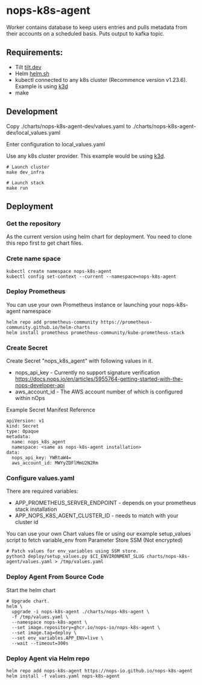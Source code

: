# nops-k8s-agent

Worker contains database to keep users entries and pulls metadata from their accounts on a scheduled basis.
Puts output to kafka topic.

## Requirements:

- Tilt [tilt.dev](https://tilt.dev)
- Helm [helm.sh](https://helm.sh/)
- kubectl connected to any k8s cluster (Recommence version v1.23.6). Example is using [k3d](https://k3d.io/v5.1.0/)
- make

## Development

Copy ./charts/nops-k8s-agent-dev/values.yaml to ./charts/nops-k8s-agent-dev/local_values.yaml

Enter configuration to local_values.yaml

Use any k8s cluster provider. This example would be using [k3d](https://k3d.io/).

    # Launch cluster
    make dev_infra

    # Launch stack
    make run

## Deployment


### Get the repository

As the current version using helm chart for deployment. You need to clone this repo first to get chart files.


### Crete name space

    kubectl create namespace nops-k8s-agent
    kubectl config set-context --current --namespace=nops-k8s-agent


### Deploy Prometheus

You can use your own Prometheus instance or launching your nops-k8s-agent namespace

    helm repo add prometheus-community https://prometheus-community.github.io/helm-charts
    helm install prometheus prometheus-community/kube-prometheus-stack

### Create Secret
Create Secret "nops_k8s_agent" with following values in it.
- nops_api_key - Currently no support signature verification https://docs.nops.io/en/articles/5955764-getting-started-with-the-nops-developer-api
- aws_account_id - The AWS account number of which is configured within nOps

Example Secret Manifest Reference
```
apiVersion: v1
kind: Secret
type: Opaque
metadata:
  name: nops_k8s_agent
  namespace: <same as nops-k8s-agent installation>
data:
  nops_api_key: YWRtaW4=
  aws_account_id: MWYyZDFlMmU2N2Rm
```
### Configure values.yaml

There are required variables:

- APP_PROMETHEUS_SERVER_ENDPOINT - depends on your prometheus stack installation 
- APP_NOPS_K8S_AGENT_CLUSTER_ID - needs to match with your cluster id 


You can use your own Chart values file or using our example setup_values script to fetch variable_env from Parameter Store SSM (Not encrypted)

    # Patch values for env_variables using SSM store.
    python3 deploy/setup_values.py $CI_ENVIRONMENT_SLUG charts/nops-k8s-agent/values.yaml > /tmp/values.yaml

### Deploy Agent From Source Code

Start the helm chart

    # Upgrade chart.
    helm \
      upgrade -i nops-k8s-agent ./charts/nops-k8s-agent \
      -f /tmp/values.yaml \
      --namespace nops-k8s-agent \
      --set image.repository=ghcr.io/nops-io/nops-k8s-agent \
      --set image.tag=deploy \
      --set env_variables.APP_ENV=live \
      --wait --timeout=300s



### Deploy Agent via Helm repo

    helm repo add nops-k8s-agent https://nops-io.github.io/nops-k8s-agent
    helm install -f values.yaml nops-k8s-agent
